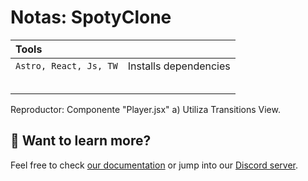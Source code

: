 # Notas: SpotyClone


| Tools                     |                                                  |
| :------------------------ | :----------------------------------------------- |
| `Astro, React, Js, TW`    | Installs dependencies                            |
|                           |                                                  |
|                           |                                                  |
|                           |                                                  |
|                           |                                                  |
|                           |                                                  |




Reproductor: Componente "Player.jsx"
a)  Utiliza Transitions View. 



## 👀 Want to learn more?

Feel free to check [our documentation](https://docs.astro.build) or jump into our [Discord server](https://astro.build/chat).
